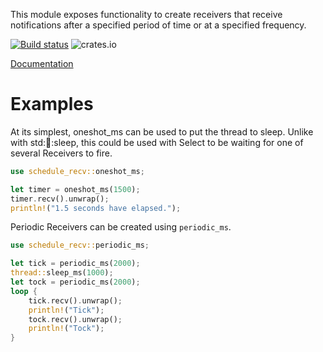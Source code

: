 This module exposes functionality to create receivers that
receive notifications after a specified period of time or at
a specified frequency.

[![Build status](https://api.travis-ci.org/PeterReid/schedule_recv.png)](https://travis-ci.org/PeterReid/schedule_recv)
![crates.io](https://img.shields.io/crates/v/schedule_recv.svg)

[Documentation](https://PeterReid.github.io/schedule_recv)

# Examples

At its simplest, oneshot_ms can be used to put the thread to
sleep. Unlike with std::thread::sleep, this could be used with
Select to be waiting for one of several Receivers to fire.

```rust
use schedule_recv::oneshot_ms;

let timer = oneshot_ms(1500);
timer.recv().unwrap();
println!("1.5 seconds have elapsed.");
```

Periodic Receivers can be created using `periodic_ms`.

```rust
use schedule_recv::periodic_ms;

let tick = periodic_ms(2000);
thread::sleep_ms(1000);
let tock = periodic_ms(2000);
loop {
    tick.recv().unwrap();
    println!("Tick");
    tock.recv().unwrap();
    println!("Tock");
}
```
